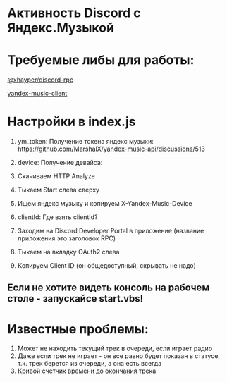 # Активность Discord с Яндекс.Музыкой

# Требуемые либы для работы:
[@xhayper/discord-rpc](https://www.npmjs.com/package/@xhayper/discord-rpc)

[yandex-music-client](https://www.npmjs.com/package/yandex-music-client)

# Настройки в index.js
1. ym_token:
Получение токена яндекс музыки: https://github.com/MarshalX/yandex-music-api/discussions/513

2. device:
Получение девайса:
1. Скачиваем HTTP Analyze
2. Тыкаем Start слева сверху
3. Ищем яндекс музыку и копируем X-Yandex-Music-Device

3. clientId:
Где взять clientId?
1. Заходим на Discord Developer Portal в приложение (название приложения это заголовок RPC)
2. Тыкаем на вкладку OAuth2 слева
3. Копируем Client ID (он общедоступный, скрывать не надо)

## Если не хотите видеть консоль на рабочем столе - запускайсе start.vbs! 

# Известные проблемы:
1. Может не находить текущий трек в очереди, если играет радио
2. Даже если трек не играет - он все равно будет показан в статусе, т.к. трек берется из очереди, а она есть всегда
3. Кривой счетчик времени до окончания трека
